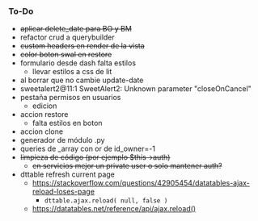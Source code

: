 ### To-Do
- ~~aplicar delete_date para BO y BM~~
- refactor crud a querybuilder
- ~~custom headers en render de la vista~~
- ~~color boton swal en restore~~
- formulario desde dash falta estilos
  - llevar estilos a css de lit
- al borrar que no cambie update-date
- sweetalert2@11:1 SweetAlert2: Unknown parameter "closeOnCancel"
- pestaña permisos en usuarios
  - edicion
- accion restore
  - falta estilos en boton
- accion clone
- generador de módulo .py
- queries de _array con or de id_owner=-1
- ~~limpieza de código (por ejemplo $this->auth)~~
  - ~~en servicios mejor un private user o solo mantener auth?~~ 
- dttable refresh current page
  - https://stackoverflow.com/questions/42905454/datatables-ajax-reload-loses-page
    - `dttable.ajax.reload( null, false )`
  - https://datatables.net/reference/api/ajax.reload()